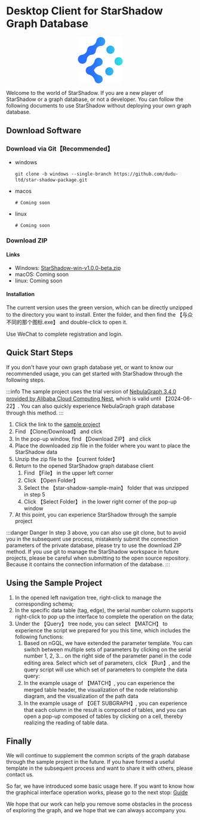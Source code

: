 # Desktop Client for StarShadow Graph Database

<p align="center">
    <img src="./logo.png"></img>
</p>

Welcome to the world of StarShadow. If you are a new player of StarShadow or a graph database, or not a developer. You can follow the following documents to use StarShadow without deploying your own graph database.

## Download Software

### Download via Git【Recommended】

-  windows

    ```shell
    git clone -b windows --single-branch https://github.com/dudu-ltd/star-shadow-package.git
    ```
- macos
    ```shell
    # Coming soon
    ```

- linux
    ```shell
    # Coming soon
    ```


### Download ZIP

#### Links
- Windows: [StarShadow-win-v1.0.0-beta.zip](https://github.com/dudu-ltd/star-shadow-package/archive/refs/tags/v1.0.0-beta.zip)
- macOS: Coming soon
- linux: Coming soon

#### Installation
The current version uses the green version, which can be directly unzipped to the directory you want to install. Enter the folder, and then find the 【与众不同的那个图标.exe】 and double-click to open it.

Use WeChat to complete registration and login.

## Quick Start Steps

If you don't have your own graph database yet, or want to know our recommended usage, you can get started with StarShadow through the following steps.

:::info
The sample project uses the trial version of [NebulaGraph 3.4.0 provided by Alibaba Cloud Computing Nest](https://computenest.aliyun.com/market/service-39f4f251e9484369a778?spm=5176.29141018.J_PGjKnplUAs1kXQYVyQamo.9.7b625d102SpFHx), which is valid until 【2024-06-22】. You can also quickly experience NebulaGraph graph database through this method.
:::

1. Click the link to the [sample project](https://gitee.com/dudu-ltd/star-shadow-sample)
2. Find 【Clone/Download】 and click
3. In the pop-up window, find 【Download ZIP】 and click
4. Place the downloaded zip file in the folder where you want to place the StarShadow data
5. Unzip the zip file to the 【current folder】
6. Return to the opened StarShadow graph database client
    1. Find 【File】 in the upper left corner
    2. Click 【Open Folder】
    3. Select the 【star-shadow-sample-main】 folder that was unzipped in step 5
    4. Click 【Select Folder】 in the lower right corner of the pop-up window
7. At this point, you can experience StarShadow through the sample project

:::danger Danger
In step 3 above, you can also use git clone, but to avoid you in the subsequent use process, mistakenly submit the connection parameters of the private database, please try to use the download ZIP method.
If you use git to manage the StarShadow workspace in future projects, please be careful when submitting to the open source repository. Because it contains the connection information of the database.
:::

## Using the Sample Project

1. In the opened left navigation tree, right-click to manage the corresponding schema;
2. In the specific data table (tag, edge), the serial number column supports right-click to pop up the interface to complete the operation on the data;
3. Under the 【Query】 tree node, you can select 【MATCH】 to experience the script we prepared for you this time, which includes the following functions:
    1. Based on nGQL, we have extended the parameter template. You can switch between multiple sets of parameters by clicking on the serial number 1, 2, 3... on the right side of the parameter panel in the code editing area. Select which set of parameters, click 【Run】, and the query script will use which set of parameters to complete the data query:
    2. In the example usage of 【MATCH】, you can experience the merged table header, the visualization of the node relationship diagram, and the visualization of the path data
    3. In the example usage of 【GET SUBGRAPH】, you can experience that each column in the result is composed of tables, and you can open a pop-up composed of tables by clicking on a cell, thereby realizing the reading of table data.

## Finally
We will continue to supplement the common scripts of the graph database through the sample project in the future. If you have formed a useful template in the subsequent process and want to share it with others, please contact us.

So far, we have introduced some basic usage here. If you want to know how the graphical interface operation works, please go to the next stop: [Guide](./help.html)

We hope that our work can help you remove some obstacles in the process of exploring the graph, and we hope that we can always accompany you.

